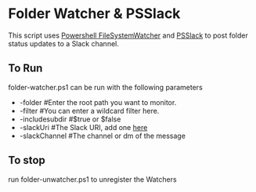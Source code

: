 # Folder Watcher & PSSlack

This script uses [Powershell FileSystemWatcher](https://gallery.technet.microsoft.com/scriptcenter/Powershell-FileSystemWatche-dfd7084b#content) and [PSSlack](https://github.com/RamblingCookieMonster/PSSlack) to post folder status updates to a Slack channel.

## To Run
folder-watcher.ps1 can be run with the following parameters
 * -folder #Enter the root path you want to monitor.
 * -filter #You can enter a wildcard filter here.
 * -includesubdir #$true or $false
 * -slackUri #The Slack URI, add one [here](https://my.slack.com/apps/A0F7XDUAZ)
 * -slackChannel #The channel or dm of the message

## To stop
run folder-unwatcher.ps1 to unregister the Watchers